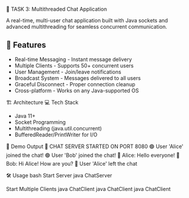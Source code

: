 💬 TASK 3: Multithreaded Chat Application

A real-time, multi-user chat application built with Java sockets and advanced multithreading for seamless concurrent communication.

## 🚀 Features
- Real-time Messaging - Instant message delivery
- Multiple Clients - Supports 50+ concurrent users
- User Management - Join/leave notifications
- Broadcast System - Messages delivered to all users
- Graceful Disconnect - Proper connection cleanup
- Cross-platform - Works on any Java-supported OS

🏗 Architecture
 💻 Tech Stack
- Java 11+
- Socket Programming
- Multithreading (java.util.concurrent)
- BufferedReader/PrintWriter for I/O

📸 Demo Output
💬 CHAT SERVER STARTED ON PORT 8080
🟢 User 'Alice' joined the chat!
🟢 User 'Bob' joined the chat!
💬 Alice: Hello everyone!
💬 Bob: Hi Alice! How are you?
🔴 User 'Alice' left the chat

🛠 Usage
bash
 Start Server
java ChatServer

Start Multiple Clients
java ChatClient
java ChatClient
java ChatClient
